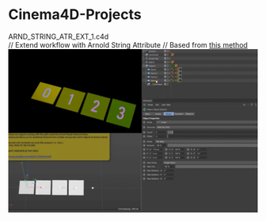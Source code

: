 # Cinema4D-Projects

ARND_STRING_ATR_EXT_1.c4d  
// Extend workflow with Arnold String Attribute // Based from [this method](https://www.youtube.com/watch?v=EAzoIx2vrm0)
![preview](!ALL-PREVIEW/ARND_STRING_ATR_EXT_PREVIEW.gif)
